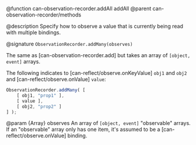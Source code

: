 @function can-observation-recorder.addAll addAll
@parent can-observation-recorder/methods

@description Specify how to observe a value that is currently being read with multiple bindings.

@signature `ObservationRecorder.addMany(observes)`


The same as [can-observation-recorder.add] but takes an array of `[object, event]` arrays.

The following indicates to [can-reflect/observe.onKeyValue] `obj1` and `obj2` and
[can-reflect/observe.onValue] `value`:

```js
ObservationRecorder.addMany( [
	[ obj1, "prop1" ],
	[ value ],
	[ obj2, "prop2" ]
] );
```

@param {Array} observes An array of `[object, event]` "observable" arrays. If an "observable" array only has one item,
it's assumed to be a [can-reflect/observe.onValue] binding.
